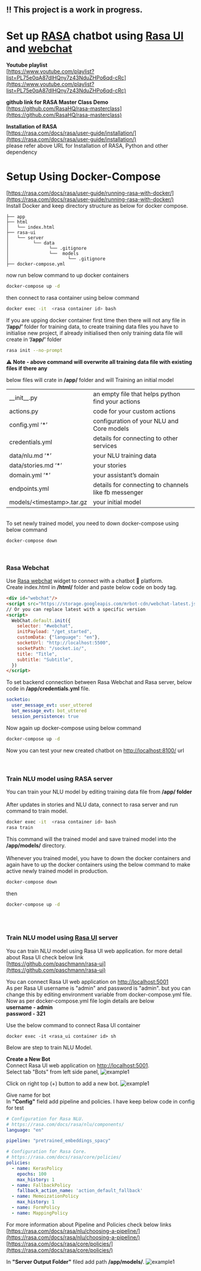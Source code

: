 ## !! This project is a work in progress.

# Set up [RASA](https://rasa.com/) chatbot using [Rasa UI](https://github.com/paschmann/rasa-ui) and [webchat](https://github.com/botfront/rasa-webchat)

**Youtube playlist** \
[https://www.youtube.com/playlist?list=PL75e0qA87dlHQny7z43NduZHPo6qd-cRc](https://www.youtube.com/playlist?list=PL75e0qA87dlHQny7z43NduZHPo6qd-cRc)

**github link for RASA Master Class Demo** \
[https://github.com/RasaHQ/rasa-masterclass](https://github.com/RasaHQ/rasa-masterclass)

**Installation of RASA** \
[https://rasa.com/docs/rasa/user-guide/installation/](https://rasa.com/docs/rasa/user-guide/installation/)  
please refer above URL for Installation of RASA, Python and other dependency

# Setup Using Docker-Compose
[https://rasa.com/docs/rasa/user-guide/running-rasa-with-docker/](https://rasa.com/docs/rasa/user-guide/running-rasa-with-docker/) \
Install Docker and keep directory structure as below for docker compose.

```language
├── app
├── html
│   └── index.html
├── rasa-ui
│   └── server
│         └── data
│               └── .gitignore
│               └──  models
│                      └── .gitignore
├── docker-compose.yml
```

now run below command to up docker containers

```bash
docker-compose up -d
```

then connect to rasa container using below command 

```bash
docker exec -it  <rasa container id> bash
```

If you are upping docker container first time then there will not any file in **‘/app/’** folder for training data, to create training data files you have to initialise new project, if already initialised then only training data file will create in **‘/app/’** folder

```bash
rasa init --no-prompt
```

:warning: **Note - above command will overwrite all training data file with existing files if there any**

below files will crate in **/app/** folder and will Training an initial model

<table>
    <tr>
        <td>
            __init__.py
        </td>
        <td>
            an empty file that helps python find your actions
        </td>
    </tr>
    <tr>
        <td>
            actions.py
        </td>
        <td>
            code for your custom actions
        </td>
    </tr>
    <tr>
        <td>config.yml ‘*’
        </td>
        <td>configuration of your NLU and Core models
        </td>
    </tr>
    <tr>
        <td>credentials.yml
        </td>
        <td>details for connecting to other services
        </td>
    </tr>
    <tr>
        <td>data/nlu.md ‘*’
        </td>
        <td>your NLU training data
        </td>
    </tr>
    <tr>
        <td>data/stories.md ‘*’
        </td>
        <td>your stories
        </td>
    </tr>
    <tr>
        <td>domain.yml ‘*’
        </td>
        <td>your assistant’s domain
        </td>
    </tr>
    <tr>
        <td>endpoints.yml
        </td>
        <td>details for connecting to channels like fb messenger
        </td>
    </tr>
    <tr>
        <td>models/&lt;timestamp&gt;.tar.gz
        </td>
        <td>your initial model
        </td>
    </tr>
</table>
<br>
To set newly trained model, you need to down docker-compose using below command

```bash
docker-compose down
```


<br>

### Rasa Webchat
Use [Rasa webchat](https://github.com/botfront/rasa-webchat) widget to connect with a chatbot 💬 platform. \
Create index.html in **/html/** folder and paste below code on body tag.

```html
<div id="webchat"/>
<script src="https://storage.googleapis.com/mrbot-cdn/webchat-latest.js"></script>
// Or you can replace latest with a specific version
<script>
  WebChat.default.init({
    selector: "#webchat",
    initPayload: "/get_started",
    customData: {"language": "en"},
    socketUrl: "http://localhost:5500",
    socketPath: "/socket.io/",
    title: "Title",
    subtitle: "Subtitle",
  })
</script>
```

To set backend connection between Rasa Webchat and Rasa server, below code in **/app/credentials.yml** file.

```yml
socketio:
  user_message_evt: user_uttered
  bot_message_evt: bot_uttered
  session_persistence: true
```

Now again up docker-compose using below command

```bash
docker-compose up -d
```

Now you can test your new created chatbot on [http://localhost:8100/](http://localhost:8100/) url
<br><br><br>

### Train NLU model using RASA server

You can train your NLU model by editing training data file from **/app/ folder** 
<br><br>
After updates in  stories and NLU data, connect to rasa server and run command to train model.

```bash
docker exec -it  <rasa container id> bash
rasa train
```

This command will the trained model and save trained model into the **/app/models/** directory.
<br><br>
Whenever you trained model, you have to down the docker containers and again have to up the docker containers using the below command to make active newly trained model in production.

```bash
docker-compose down
```

then

```bash
docker-compose up -d
```

<br><br>

### Train NLU model using [Rasa UI](https://github.com/paschmann/rasa-ui) server

You can train NLU model using Rasa UI web application. for more detail about Rasa UI check below link \
[https://github.com/paschmann/rasa-ui](https://github.com/paschmann/rasa-ui)

You can connect Rasa UI web application on [http://localhost:5001](http://localhost:5001) \
As per Rasa UI username is "admin" and password is "admin". but you can change this by editing environment variable from docker-compose.yml file. 
Now as per docker-compose.yml file login details are below \
**username - admin** \
**password - 321**

Use the below command to connect Rasa UI container

```language
docker exec -it <rasa_ui container id> sh
```

Below are step to train NLU Model.

**Create a New Bot** \
Connect Rasa UI web application on [http://localhost:5001](http://localhost:5001). \
Select tab "Bots" from left side panel, 
![example1](raw/dashboard.jpg)

Click on right top (+) button to add a new bot.
![example1](raw/create-bot.jpg)

Give name for bot \
In **"Config"** field add pipeline and policies. I have keep below code in config for test

```yml
# Configuration for Rasa NLU.
# https://rasa.com/docs/rasa/nlu/components/
language: "en"

pipeline: "pretrained_embeddings_spacy"

# Configuration for Rasa Core.
# https://rasa.com/docs/rasa/core/policies/
policies:
  - name: KerasPolicy
    epochs: 100
    max_history: 1
  - name: FallbackPolicy
    fallback_action_name: 'action_default_fallback'
  - name: MemoizationPolicy
    max_history: 1
  - name: FormPolicy
  - name: MappingPolicy
```
For more information about Pipeline and Policies check below links \
[https://rasa.com/docs/rasa/nlu/choosing-a-pipeline/](https://rasa.com/docs/rasa/nlu/choosing-a-pipeline/) \
[https://rasa.com/docs/rasa/core/policies/](https://rasa.com/docs/rasa/core/policies/)

In **"Server Output Folder"** filed add path **/app/models/**.
![example1](raw/bot-setting.png)





